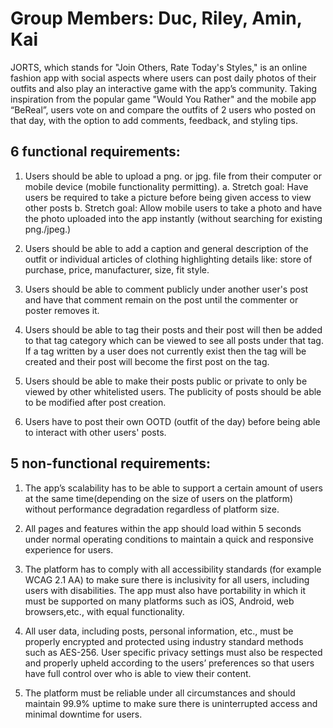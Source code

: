 # Group Members: Duc, Riley, Amin, Kai

JORTS, which stands for "Join Others, Rate Today's Styles," is an online fashion app with social aspects where users can post daily photos of their outfits and also play an interactive game with the app’s community. Taking inspiration from the popular game "Would You Rather" and the mobile app “BeReal”, users vote on and compare the outfits of 2 users who posted on that day, with the option to add comments, feedback, and styling tips.


## 6 functional requirements:

1. Users should be able to upload a png. or jpg. file from their computer or mobile device (mobile functionality permitting).
a. Stretch goal: Have users be required to take a picture before being given access to view other posts
b. Stretch goal: Allow mobile users to take a photo and have the photo uploaded into the app instantly (without searching for existing png./jpeg.)

2. Users should be able to add a caption and general description of the outfit or individual articles of clothing highlighting details like: store of purchase, price, manufacturer, size, fit style.

3. Users should be able to comment publicly under another user's post and have that comment remain on the post until the commenter or poster removes it.

4. Users should be able to tag their posts and their post will then be added to that tag category which can be viewed to see all posts under that tag. If a tag written by a user does not currently exist then the tag will be created and their post will become the first post on the tag.

5. Users should be able to make their posts public or private to only be viewed by other whitelisted users. The publicity of posts should be able to be modified after post creation.

6. Users have to post their own OOTD (outfit of the day) before being able to interact with other users' posts.



## 5 non-functional requirements:

1. The app’s scalability has to be able to support a certain amount of users at the same time(depending on the size of users on the platform) without performance degradation regardless of platform size.

2. All pages and features within the app should load within 5 seconds under normal operating conditions to maintain a quick and responsive experience for users.

3. The platform has to comply with all accessibility standards (for example WCAG 2.1 AA) to make sure there is inclusivity for all users, including users with disabilities. The app must also have portability in which it must be supported on many platforms such as iOS, Android, web browsers,etc., with equal functionality.

4. All user data, including posts, personal information, etc., must be properly encrypted and protected using industry standard methods such as AES-256. User specific privacy settings must also be respected and properly upheld according to the users’ preferences so that users have full control over who is able to view their content.

5. The platform must be reliable under all circumstances and should maintain 99.9% uptime to make sure there is uninterrupted access and minimal downtime for users. 


